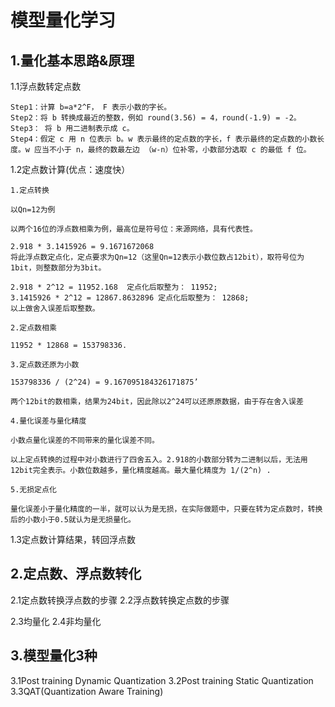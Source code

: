 # 模型量化学习

## 1.量化基本思路&原理

1.1浮点数转定点数
```
Step1：计算 b=a*2^F， F 表示小数的字长。
Step2：将 b 转换成最近的整数，例如 round(3.56) = 4，round(-1.9) = -2。
Step3： 将 b 用二进制表示成 c。
Step4：假定 c 用 n 位表示 b。w 表示最终的定点数的字长，f 表示最终的定点数的小数长度。w 应当不小于 n，最终的数最左边 （w-n）位补零，小数部分选取 c 的最低 f 位。
```
1.2定点数计算(优点：速度快）
```
1.定点转换

以Qn=12为例

以两个16位的浮点数相乘为例，最高位是符号位：来源网络，具有代表性。

2.918 * 3.1415926 = 9.1671672068
将此浮点数定点化，定点要求为Qn=12（这里Qn=12表示小数位数占12bit），取符号位为1bit，则整数部分为3bit。

2.918 * 2^12 = 11952.168  定点化后取整为： 11952;
3.1415926 * 2^12 = 12867.8632896 定点化后取整为： 12868;
以上做舍入误差后取整数。

2.定点数相乘

11952 * 12868 = 153798336.

3.定点数还原为小数

153798336 / (2^24) = 9.167095184326171875’

两个12bit的数相乘，结果为24bit，因此除以2^24可以还原原数据，由于存在舍入误差

4.量化误差与量化精度

小数点量化误差的不同带来的量化误差不同。

以上定点转换的过程中对小数进行了四舍五入。2.918的小数部分转为二进制以后，无法用12bit完全表示。小数位数越多，量化精度越高。最大量化精度为 1/(2^n) .

5.无损定点化

量化误差小于量化精度的一半，就可以认为是无损，在实际做题中，只要在转为定点数时，转换后的小数小于0.5就认为是无损量化。
```

1.3定点数计算结果，转回浮点数

## 2.定点数、浮点数转化

2.1定点数转换浮点数的步骤
2.2浮点数转换定点数的步骤

2.3均量化
2.4非均量化

## 3.模型量化3种

3.1Post training Dynamic Quantization
3.2Post training Static Quantization
3.3QAT(Quantization Aware Training)
